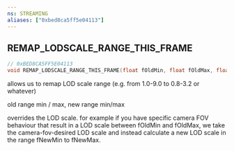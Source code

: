 ```yaml
---
ns: STREAMING
aliases: ["0xbed8ca5ff5e04113"]
---
```

## REMAP_LODSCALE_RANGE_THIS_FRAME

```c
// 0xBED8CA5FF5E04113
void REMAP_LODSCALE_RANGE_THIS_FRAME(float fOldMin, float fOldMax, float fNewMin, float fNewMax);
```

allows us to remap LOD scale range (e.g. from 1.0-9.0 to 0.8-3.2 or whatever)

old range min / max, new range min/max

overrides the LOD scale. for example if you have specific camera FOV behaviour that result in a LOD scale between fOldMin and fOldMax, we take the camera-fov-desired LOD scale and instead calculate a new LOD scale in the range fNewMin to fNewMax.

